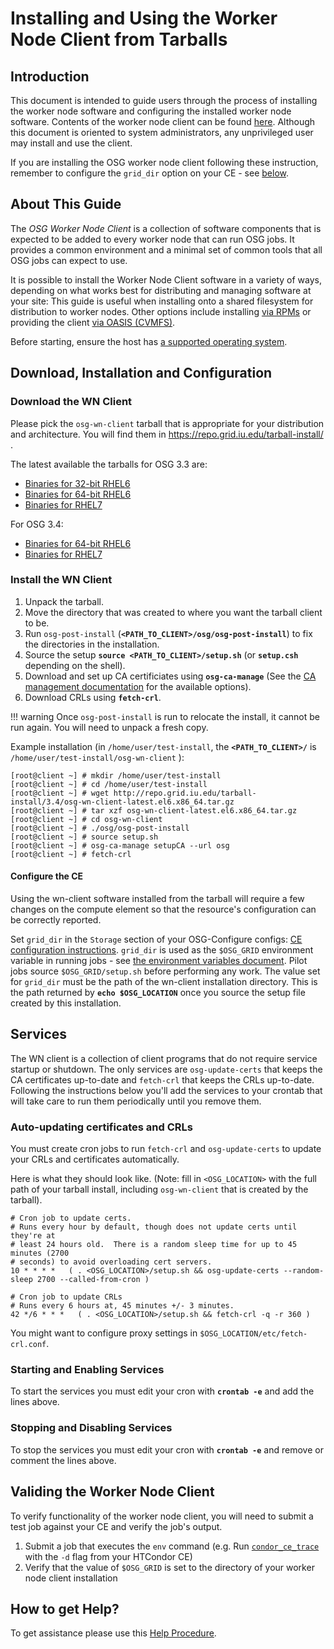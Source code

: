Installing and Using the Worker Node Client from Tarballs
=========================================================

Introduction
------------

This document is intended to guide users through the process of installing the worker node software and configuring the installed worker node software. Contents of the worker node client can be found [here](wn.md#worker-node-contents).  Although this document is oriented to system administrators, any unprivileged user may install and use the client.

If you are installing the OSG worker node client following these instruction, remember to configure the `grid_dir` option on your CE - see [below](#configure-the-ce).

About This Guide
----------------

The *OSG Worker Node Client* is a collection of software components that is expected to be added to every worker node that can run OSG jobs. It provides a common environment and a minimal set of common tools that all OSG jobs can expect to use.

It is possible to install the Worker Node Client software in a variety of ways, depending on what works best for distributing and managing software at your site:  This guide is useful when installing onto a shared filesystem for distribution to worker nodes.  Other options include installing [via RPMs](wn.md) or providing the client [via OASIS (CVMFS)](https://twiki.opensciencegrid.org/bin/view/Documentation/Release3/UsingOSGWnClientFromOASIS).

Before starting, ensure the host has [a supported operating system](../release/supported_platforms.md).

Download, Installation and Configuration
----------------------------------------

### Download the WN Client

Please pick the `osg-wn-client` tarball that is appropriate for your distribution and architecture. You will find them in <https://repo.grid.iu.edu/tarball-install/> .

The latest available the tarballs for OSG 3.3 are:

-   [Binaries for 32-bit RHEL6](https://repo.grid.iu.edu/tarball-install/3.3/osg-wn-client-latest.el6.i386.tar.gz)
-   [Binaries for 64-bit RHEL6](https://repo.grid.iu.edu/tarball-install/3.3/osg-wn-client-latest.el6.x86_64.tar.gz)
-   [Binaries for RHEL7](https://repo.grid.iu.edu/tarball-install/3.3/osg-wn-client-latest.el7.x86_64.tar.gz)

For OSG 3.4:

-   [Binaries for 64-bit RHEL6](https://repo.grid.iu.edu/tarball-install/3.4/osg-wn-client-latest.el6.x86_64.tar.gz)
-   [Binaries for RHEL7](https://repo.grid.iu.edu/tarball-install/3.4/osg-wn-client-latest.el7.x86_64.tar.gz)

### Install the WN Client

1.  Unpack the tarball.
2.  Move the directory that was created to where you want the tarball client to be.
3.  Run `osg-post-install` (**`<PATH_TO_CLIENT>/osg/osg-post-install`**) to fix the directories in the installation.
4.  Source the setup **`source <PATH_TO_CLIENT>/setup.sh`** (or **`setup.csh`** depending on the shell).
5.  Download and set up CA certificiates using **`osg-ca-manage`** (See the [CA management documentation](https://twiki.opensciencegrid.org/bin/view/Documentation/Release3/OsgCaManage) for the available options).
6.  Download CRLs using **`fetch-crl`**.

!!! warning
    Once `osg-post-install` is run to relocate the install, it cannot be run again.  You will need to unpack a fresh copy.

Example installation (in `/home/user/test-install`, the **`<PATH_TO_CLIENT>/`** is `/home/user/test-install/osg-wn-client` ):

```console
[root@client ~] # mkdir /home/user/test-install
[root@client ~] # cd /home/user/test-install
[root@client ~] # wget http://repo.grid.iu.edu/tarball-install/3.4/osg-wn-client-latest.el6.x86_64.tar.gz
[root@client ~] # tar xzf osg-wn-client-latest.el6.x86_64.tar.gz
[root@client ~] # cd osg-wn-client
[root@client ~] # ./osg/osg-post-install
[root@client ~] # source setup.sh
[root@client ~] # osg-ca-manage setupCA --url osg
[root@client ~] # fetch-crl
```

#### Configure the CE

Using the wn-client software installed from the tarball will require a few changes on the compute element so that the resource's configuration can be correctly reported.

Set `grid_dir` in the `Storage` section of your OSG-Configure configs: [CE configuration instructions](https://twiki.opensciencegrid.org/bin/view/Documentation/Release3/IniConfigurationOptions#Storage). `grid_dir` is used as the `$OSG_GRID` environment variable in running jobs - see [the environment variables document](https://twiki.opensciencegrid.org/bin/view/Documentation/Release3/EnvironmentVariables). Pilot jobs source `$OSG_GRID/setup.sh` before performing any work. The value set for `grid_dir` must be the path of the wn-client installation directory. This is the path returned by **`echo $OSG_LOCATION`** once you source the setup file created by this installation.

Services
--------

The WN client is a collection of client programs that do not require service startup or shutdown. The only services are `osg-update-certs` that keeps the CA certificates up-to-date and `fetch-crl` that keeps the CRLs up-to-date. Following the instructions below you'll add the services to your crontab that will take care to run them periodically until you remove them.

### Auto-updating certificates and CRLs

You must create cron jobs to run `fetch-crl` and `osg-update-certs` to update your CRLs and certificates automatically.

Here is what they should look like. (Note: fill in `<OSG_LOCATION>` with the full path of your tarball install, including `osg-wn-client` that is created by the tarball).

```text
# Cron job to update certs.
# Runs every hour by default, though does not update certs until they're at
# least 24 hours old.  There is a random sleep time for up to 45 minutes (2700
# seconds) to avoid overloading cert servers.
10 * * * *   ( . <OSG_LOCATION>/setup.sh && osg-update-certs --random-sleep 2700 --called-from-cron )
```

```text
# Cron job to update CRLs
# Runs every 6 hours at, 45 minutes +/- 3 minutes.
42 */6 * * *   ( . <OSG_LOCATION>/setup.sh && fetch-crl -q -r 360 )
```

You might want to configure proxy settings in `$OSG_LOCATION/etc/fetch-crl.conf`.

### Starting and Enabling Services

To start the services you must edit your cron with **`crontab -e`** and add the lines above.

### Stopping and Disabling Services

To stop the services you must edit your cron with **`crontab -e`** and remove or comment the lines above.

Validing the Worker Node Client
-------------------------------

To verify functionality of the worker node client, you will need to submit a test job against your CE and verify the job's output.

1.  Submit a job that executes the `env` command (e.g. Run [`condor_ce_trace`](https://twiki.opensciencegrid.org/bin/view/Documentation/Release3/TroubleshootingHTCondorCE#condor_ce_trace) with the `-d` flag from your HTCondor CE)
2.  Verify that the value of `$OSG_GRID` is set to the directory of your worker node client installation

How to get Help?
----------------

To get assistance please use this [Help Procedure](https://twiki.opensciencegrid.org/bin/view/Documentation/Release3/HelpProcedure).

